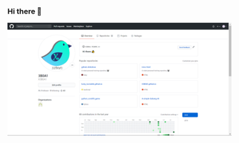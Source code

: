 ### Hi there 👋

[![Imaage](https://github.com/X3B0A1/X3B0A1/blob/master/001.png?raw=true)](https://github.com/X3B0A1)
<!--
**X3B0A1/X3B0A1** is a ✨ _special_ ✨ repository because its `README.md` (this file) appears on your GitHub profile.

Here are some ideas to get you started:

- 🔭 I’m currently working on ...
- 🌱 I’m currently learning ...
- 👯 I’m looking to collaborate on ...
- 🤔 I’m looking for help with ...
- 💬 Ask me about ...
- 📫 How to reach me: ...
- 😄 Pronouns: ...
- ⚡ Fun fact: ...
-->
